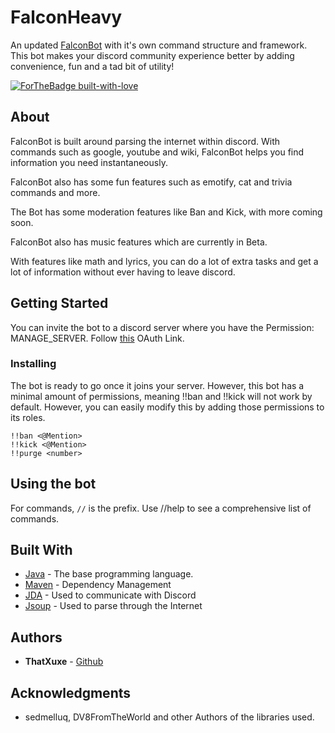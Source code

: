 # FalconHeavy
An updated [FalconBot](https://discordbots.org/bot/511949995776147466) with it's own command structure and framework.
This bot makes your discord community experience better by adding convenience, fun and a tad bit of utility!

[![ForTheBadge built-with-love](http://ForTheBadge.com/images/badges/built-with-love.svg)](https://GitHub.com/ThatXuxe/)

## About
FalconBot is built around parsing the internet within discord. With commands such as google, youtube and wiki, FalconBot helps you find information you need instantaneously.

FalconBot also has some fun features such as emotify, cat and trivia commands and more.

The Bot has some moderation features like Ban and Kick, with more coming soon.

FalconBot also has music features which are currently in Beta.

With features like math and lyrics, you can do a lot of extra tasks and get a lot of information without ever having to leave discord.

## Getting Started

You can invite the bot to a discord server where you have the Permission: MANAGE_SERVER.
Follow [this](https://discordapp.com/oauth2/authorize?client_id=511949995776147466&scope=bot&permissions=36826176) OAuth Link.

### Installing

The bot is ready to go once it joins your server.
However, this bot has a minimal amount of permissions, meaning !!ban and !!kick will not work by default. However, you can easily modify this by adding those permissions to its roles.

```
!!ban <@Mention>
!!kick <@Mention>
!!purge <number>
```


## Using the bot

For commands, `//` is the prefix.
Use //help to see a comprehensive list of commands.

## Built With

* [Java](https://www.oracle.com/technetwork/java/javase/overview/java8-2100321.html) - The base programming language.
* [Maven](https://maven.apache.org/) - Dependency Management
* [JDA](https://github.com/DV8FromTheWorld/JDA) - Used to communicate with Discord
* [Jsoup](https://jsoup.org/) - Used to parse through the Internet

## Authors

* **ThatXuxe** -  [Github](https://github.com/ThatXuxe)

## Acknowledgments

* sedmelluq, DV8FromTheWorld and other Authors of the libraries used.
